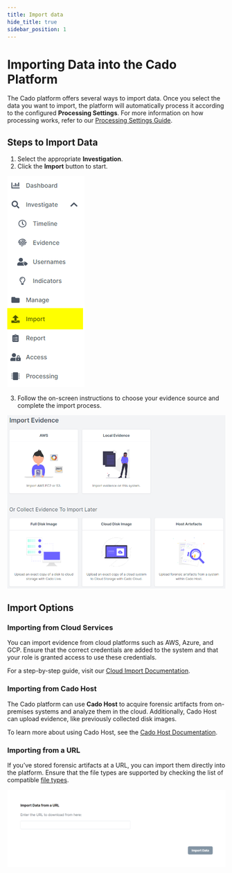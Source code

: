 ```yaml
---
title: Import data
hide_title: true
sidebar_position: 1
---
```


# Importing Data into the Cado Platform

The Cado platform offers several ways to import data. Once you select the data you want to import, the platform will automatically process it according to the configured **Processing Settings**. For more information on how processing works, refer to our [Processing Settings Guide](/cado/manage/workers.md#processing).

## Steps to Import Data

1. Select the appropriate **Investigation**.
2. Click the **Import** button to start.

![Import Button](/img/import-button.png)

3. Follow the on-screen instructions to choose your evidence source and complete the import process.

![Import Data](/img/import.png)

## Import Options

### Importing from Cloud Services

You can import evidence from cloud platforms such as AWS, Azure, and GCP. Ensure that the correct credentials are added to the system and that your role is granted access to use these credentials.

For a step-by-step guide, visit our [Cloud Import Documentation](import-from-cloud.md).

### Importing from Cado Host

The Cado platform can use **Cado Host** to acquire forensic artifacts from on-premises systems and analyze them in the cloud. Additionally, Cado Host can upload evidence, like previously collected disk images.

To learn more about using Cado Host, see the [Cado Host Documentation](/cado/discovery-import/cado-host/intro).

### Importing from a URL

If you’ve stored forensic artifacts at a URL, you can import them directly into the platform. Ensure that the file types are supported by checking the list of compatible [file types](data-types/filetypes.md).

![On-Premises URL](/img/on-premises-url.png)
